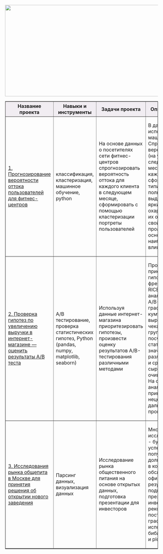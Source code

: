 <img src=" https://media.slid.es/uploads/1995563/images/8985424/yan.png"
width="1000" height="300" border="0" />

<table border="1" width="100%">
    <thead>
        <tr bgcolor="#f1edf2">
            <th style="text-align:center">Название проекта</th>
            <th style="text-align:center">Навыки и инструменты</th>
            <th style="text-align:center">Задачи проекта</th>
            <th style="text-align:center">Описание проекта</th>
        </tr>
    </thead>
    <tbody>
        <tr>
            <td><p>
            <a href="https://github.com/yanb1831/Practicum/blob/a0fab95070504a7b9690f65b14c88d40a76cd761/analiz_uderzhaniyu_klientov_dlya_fitnes_centra.ipynb">1. Прогнозирование вероятности оттока пользователей для фитнес-центров</a>
            </p></td>
            <td>
                <p>классификация, кластеризация, машинное обучение, python</p>
            </td>
            <td>
                <p> На основе данных о посетителях сети фитнес-центров спрогнозировать вероятность оттока для каждого клиента в следующем месяце, сформировать с помощью кластеризации портреты пользователей </p>
            </td>
            <td>
                <p> В данном проекте использовано машинное обучение. Спрогнозирована вероятность
оттока (на уровне следующего месяца) для каждого клиента; сформированы типичные
портреты пользователей: выделены наиболее яркие группы, охарактеризованы их
основные свойства; проанализированы основные признаки, наиболее сильно влияющие
на отток. </p>
            </td>
        </tr>
        <tr>
            <td><p>
            <a href="https://github.com/yanb1831/Practicum/blob/2b5c507df3b723df7faa05f3243fbe69d9f4a11c/Prinyatie_resheniy_v_biznese.ipynb">2. Проверка гипотез по увеличению выручки в интернет-магазине — оценить результаты A/B теста</a>
            </p></td>
            <td>
                <p>A/B тестирование, проверка статистических гипотез, Python (pandas, numpy, matplotlib, seaborn) </p>
            </td>
            <td>
                <p> Используя данные интернет-магазина приоритезировать гипотезы, произвести оценку результатов A/B-тестирования различными методами </p>
            </td>
            <td>
                <p> Проведена приоритизация гипотез по фреймворкам ICE и RICE. Затем провел анализ
результатов A/B-теста, построил графики кумулятивной выручки, среднего чека,
конверсии по группам, а затем посчитал статистическую значимость различий конверсий
и средних чеков по сырым и очищенным данным. На основании анализа мной было
принято решение о нецелесообразности дальнейшего проведения теста. </p>
            </td>
        </tr>
        <tr>
            <td><p>
            <a href="https://github.com/yanb1831/Practicum/blob/060cf3ba601d9e69fc7c240a606bd1f3f9b4026b/Rynok_zavedenij_obshchestvennogo_pitaniya_Moskvy.ipynb">3. Исследования рынка общепита в Москве для принятия решения об
открытии нового заведения</a>
            </p></td>
            <td>
                <p>Парсинг данных, визуализация данных</p>
            </td>
            <td>
                <p> Исследование рынка общественного питания на основе открытых данных, подготовка презентации для инвесторов </p>
            </td>
            <td>
                <p>Мною был исследован вопрос - будет ли успешным и популярным на долгое время кафе, в
котором гостей обслуживают официанты. По результатам анализа подготовлена
презентация для инвесторов с рекомендациями. В построении графиков я использовали
библиотеки seaborn и plotly.</p>
            </td>
        </tr>
    </tbody>
</table>
